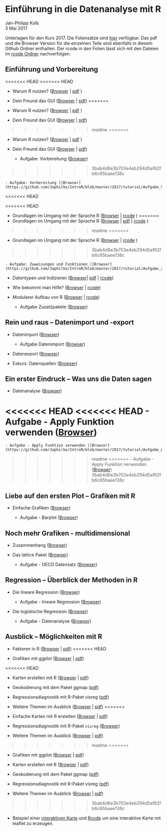 # Einführung in die Datenanalyse mit R
Jan-Philipp Kolb  
3 Mai 2017  



Unterlagen für den Kurs 2017. Die Foliensätze sind [hier](slides/Intro_Datenanalyse1.md) verfügbar. Das pdf und die Browser Version für die einzelnen Teile sind ebenfalls in diesem Github Ordner enthalten. Der rcode in den Folien lässt sich mit den Dateien im [rcode Ordner](https://github.com/Japhilko/IntroR/tree/master/2017/rcode) nachverfolgen. 

## Einführung und Vorbereitung

<<<<<<< HEAD
<<<<<<< HEAD
- Warum R nutzen? ([Browser](https://github.com/Japhilko/IntroR/blob/master/2017/slides/WarumR.md) |  [pdf](https://github.com/Japhilko/IntroR/raw/master/2017/slides/WarumR.pdf) )

- Dein Freund das GUI ([Browser](https://github.com/Japhilko/IntroR/blob/master/2017/slides/FreundGUI.md) | [pdf](https://github.com/Japhilko/IntroR/blob/master/2017/slides/GUI.pdf))
=======
- Warum R nutzen? ([Browser](https://github.com/Japhilko/IntroR/blob/master/2017/slides/WarumR.md) |  [pdf](slides/WarumR.pdf) )

- Dein Freund das GUI ([Browser](https://github.com/Japhilko/IntroR/blob/master/2017/slides/FreundGUI.md) | [pdf](slides/FreundGUI.pdf))
>>>>>>> readme
=======
- Warum R nutzen? ([Browser](https://github.com/Japhilko/IntroR/blob/master/2017/slides/WarumR.md) |  [pdf](https://github.com/Japhilko/IntroR/raw/master/2017/slides/WarumR.pdf) )

- Dein Freund das GUI ([Browser](https://github.com/Japhilko/IntroR/blob/master/2017/slides/FreundGUI.md) | [pdf](https://github.com/Japhilko/IntroR/blob/master/2017/slides/GUI.pdf))

    - Aufgabe: Vorbereitung ([Browser](https://github.com/Japhilko/IntroR/blob/master/2017/tutorial/Aufgabe_Vorbereitung.Rmd))
>>>>>>> 3bab4d6e3b703e4eb294d5af62fb6c65baee138c

    - Aufgabe: Vorbereitung ([Browser](https://github.com/Japhilko/IntroR/blob/master/2017/tutorial/Aufgabe_Vorbereitung.Rmd))

<<<<<<< HEAD

<<<<<<< HEAD
- Grundlagen im Umgang mit der Sprache R ([Browser](https://github.com/Japhilko/IntroR/blob/master/2017/slides/GrundlagenR.md) | [rcode](https://github.com/Japhilko/IntroR/blob/master/2017/slides/GrundlagenR.R) )
=======
- Grundlagen im Umgang mit der Sprache R ([Browser](https://github.com/Japhilko/IntroR/blob/master/2017/slides/GrundlagenR.md) | [pdf](slides/GrundlagenR.pdf) | [rcode](https://github.com/Japhilko/IntroR/blob/master/2017/slides/GrundlagenR.R) )
>>>>>>> readme
=======
- Grundlagen im Umgang mit der Sprache R ([Browser](https://github.com/Japhilko/IntroR/blob/master/2017/slides/GrundlagenR.md) | [rcode](https://github.com/Japhilko/IntroR/blob/master/2017/slides/GrundlagenR.R) )
>>>>>>> 3bab4d6e3b703e4eb294d5af62fb6c65baee138c

    - Aufgabe: Zuweisungen und Funktionen ([Browser](https://github.com/Japhilko/IntroR/blob/master/2017/tutorial/Aufgabe_Zuweisung.md))

- Datentypen und Indizieren
([Browser](https://github.com/Japhilko/IntroR/blob/master/2017/slides/Datentypen.md)| [pdf](slides/Datentypen.pdf) |  [rcode](https://github.com/Japhilko/IntroR/blob/master/2017/slides/Datentypen.R))

- Wie bekommt man Hilfe? ([Browser](https://github.com/Japhilko/IntroR/blob/master/2017/slides/Hilfe.md) |
[rcode](https://github.com/Japhilko/IntroR/blob/master/2017/slides/Hilfe.R))

- Modularer Aufbau von R ([Browser](https://github.com/Japhilko/IntroR/blob/master/2017/slides/ModularerAufbau.Rmd) | [rcode](https://github.com/Japhilko/IntroR/blob/master/2017/rcode/InstallPackages.R))

    - Aufgabe Zusatzpakete ([Browser](https://github.com/Japhilko/IntroR/blob/master/2017/tutorial/Aufgabe_Zusatzpakete.md))

## Rein und raus – Datenimport und -export

- Datenimport ([Browser](slides/Import.Rmd))

    - Aufgabe Datenimport ([Browser](https://github.com/Japhilko/IntroR/blob/master/2017/tutorial/Aufgabe_Datenimport.md))

- Datenexport ([Browser](https://github.com/Japhilko/IntroR/blob/master/2017/slides/Export.md))

- Exkurs: Datenquellen ([Browser](https://github.com/Japhilko/IntroR/blob/master/2017/slides/Datenquellen.md))


## Ein erster Eindruck – Was uns die Daten sagen

- Datenanalyse ([Browser](https://github.com/Japhilko/IntroR/blob/master/2017/slides/Datenanalyse.md))

<<<<<<< HEAD
<<<<<<< HEAD
    - Aufgabe - Apply Funktion verwenden ([Browser](https://github.com/Japhilko/IntroR/blob/master/2017/tutorial/Aufgabe_Apply.Rmd))
=======
    - Aufgabe - Apply Funktion verwenden ([Browser](https://github.com/Japhilko/IntroR/blob/master/2017/tutorial/Aufgabe_Apply.md))
>>>>>>> readme
=======
    - Aufgabe - Apply Funktion verwenden ([Browser](https://github.com/Japhilko/IntroR/blob/master/2017/tutorial/Aufgabe_Apply.Rmd))
>>>>>>> 3bab4d6e3b703e4eb294d5af62fb6c65baee138c

## Liebe auf den ersten Plot – Grafiken mit R	

- Einfache Grafiken
([Browser](https://github.com/Japhilko/IntroR/blob/master/2017/slides/EinfacheGrafiken.md))

    - Aufgabe - Barplot ([Browser](https://github.com/Japhilko/IntroR/blob/master/2017/tutorial/Aufgabe_Barplot.md))
    
## Noch mehr Grafiken - multidimensional

- Zusammenhang ([Browser](https://github.com/Japhilko/IntroR/blob/master/2017/slides/Multidimensional.md))

- Das lattice Paket ([Browser](https://github.com/Japhilko/IntroR/blob/master/2017/slides/LatticePaket.md))

    - Aufgabe - OECD Datensatz ([Browser](https://github.com/Japhilko/IntroR/blob/master/2017/slides/Aufgabe_OECDdata.Rmd))
    
    
## Regression – Überblick der Methoden in R

- Die lineare Regression ([Browser](https://github.com/Japhilko/IntroR/blob/master/2017/slides/LineareRegression.md))

    - Aufgabe - lineare Regression ([Browser](https://github.com/Japhilko/IntroR/blob/master/2017/tutorial/Aufgabe_LineareRegression.Rmd))

- Die logistische Regression ([Browser](https://github.com/Japhilko/IntroR/blob/master/2017/slides/logistischeRegression.md))

    - Aufgabe - Datenanalyse ([Browser](https://github.com/Japhilko/IntroR/blob/master/2017/tutorial/Aufgabe_Datenanalyse.Rmd))

## Ausblick – Möglichkeiten mit R

- Faktoren in R ([Browser](https://github.com/Japhilko/IntroR/blob/master/2017/slides/Faktoren.Rmd) | [pdf](https://github.com/Japhilko/IntroR/blob/master/2017/slides/Faktoren.pdf))
<<<<<<< HEAD

- Grafiken mit ggplot ([Browser](https://github.com/Japhilko/IntroR/blob/master/2017/slides/ggplot2.Rmd) | [pdf](https://github.com/Japhilko/IntroR/blob/master/2017/slides/ggplot2.pdf))

<<<<<<< HEAD
- Karten erstellen mit R ([Browser](https://github.com/Japhilko/IntroR/blob/master/2017/slides/KartenErstellen.Rmd) | [pdf](https://github.com/Japhilko/IntroR/blob/master/2017/slides/KartenErstellen.pdf))

- Geokodierung mit dem Paket ggmap ([pdf](https://github.com/Japhilko/GeoData/raw/master/2017/slides/MapTypes.pdf))

- Regressionsdiagnostik mit R-Paket visreg ([pdf](https://github.com/Japhilko/IntroR/blob/master/2017/slides/pdfVersion/GESIS_R_Kurs_2017_visreg.pdf))

- Weitere Themen im Ausblick ([Browser](https://github.com/Japhilko/GeoData/raw/master/2017/slides/Ausblick.Rmd) | [pdf](https://github.com/Japhilko/GeoData/raw/master/2017/slides/Ausblick.pdf))
=======
- Einfache Karten mit R erstellen ([Browser](https://github.com/Japhilko/IntroR/blob/master/2017/slides/ggmap.Rmd) | [pdf](https://github.com/Japhilko/IntroR/blob/master/2017/slides/ggmap.pdf))

- Regressionsdiagnostik mit R-Paket `visreg` ([Browser](slides/Regressionsdiagnostik.Rmd))

- Weitere Themen im Ausblick ([Browser](slides/Ausblick.Rmd) | [pdf](slides/Ausblick.pdf))
>>>>>>> readme
=======

- Grafiken mit ggplot ([Browser](https://github.com/Japhilko/IntroR/blob/master/2017/slides/ggplot2.Rmd) | [pdf](https://github.com/Japhilko/IntroR/blob/master/2017/slides/ggplot2.pdf))

- Karten erstellen mit R ([Browser](https://github.com/Japhilko/IntroR/blob/master/2017/slides/KartenErstellen.Rmd) | [pdf](https://github.com/Japhilko/IntroR/blob/master/2017/slides/KartenErstellen.pdf))

- Geokodierung mit dem Paket ggmap ([pdf](https://github.com/Japhilko/GeoData/raw/master/2017/slides/MapTypes.pdf))

- Regressionsdiagnostik mit R-Paket visreg ([pdf](https://github.com/Japhilko/IntroR/blob/master/2017/slides/pdfVersion/GESIS_R_Kurs_2017_visreg.pdf))

- Weitere Themen im Ausblick ([Browser](https://github.com/Japhilko/GeoData/raw/master/2017/slides/Ausblick.Rmd) | [pdf](https://github.com/Japhilko/GeoData/raw/master/2017/slides/Ausblick.pdf))
>>>>>>> 3bab4d6e3b703e4eb294d5af62fb6c65baee138c

- Beispiel einer [interaktiven Karte](http://rpubs.com/Japhilko82/Campsites) und [Rcode](https://raw.githubusercontent.com/Japhilko/GeoData/master/2015/rcode/SpatMA_Interactive%20maps.R) um eine interaktive Karte mit leaflet zu erzeugen.
